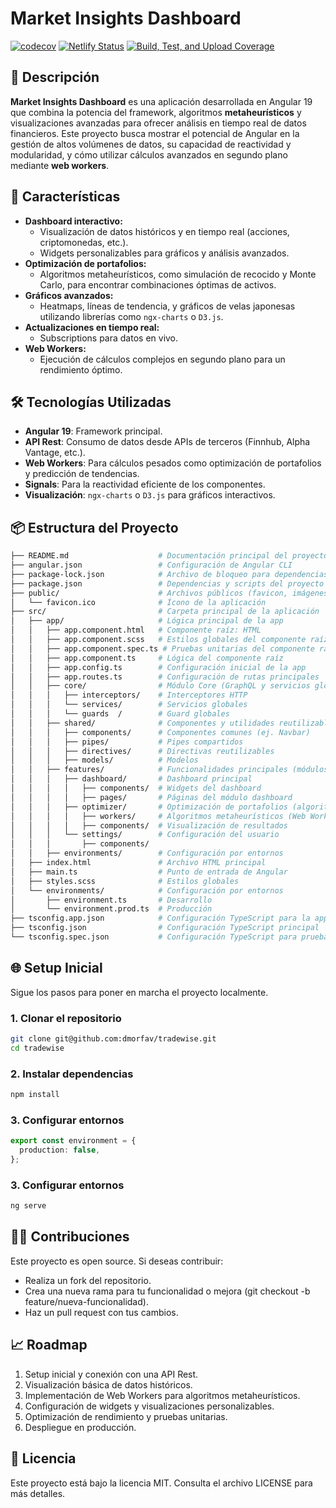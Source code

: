 # Market Insights Dashboard

[![codecov](https://codecov.io/gh/dmorfav/tradewise/graph/badge.svg?token=QNM9te29rv)](https://codecov.io/gh/dmorfav/tradewise) 
[![Netlify Status](https://api.netlify.com/api/v1/badges/a416c087-64eb-4eb5-aec8-10aaabaed461/deploy-status)](https://app.netlify.com/sites/mymarketinsights/deploys)
[![Build, Test, and Upload Coverage](https://github.com/dmorfav/tradewise/actions/workflows/build.yml/badge.svg)](https://github.com/dmorfav/tradewise/actions/workflows/build.yml)

## 🌟 **Descripción**
**Market Insights Dashboard** es una aplicación desarrollada en Angular 19 que combina la potencia del framework, algoritmos **metaheurísticos** y visualizaciones avanzadas para ofrecer análisis en tiempo real de datos financieros. Este proyecto busca mostrar el potencial de Angular en la gestión de altos volúmenes de datos, su capacidad de reactividad y modularidad, y cómo utilizar cálculos avanzados en segundo plano mediante **web workers**.

## 🚀 **Características**
- **Dashboard interactivo:**
  - Visualización de datos históricos y en tiempo real (acciones, criptomonedas, etc.).
  - Widgets personalizables para gráficos y análisis avanzados.
- **Optimización de portafolios:**
  - Algoritmos metaheurísticos, como simulación de recocido y Monte Carlo, para encontrar combinaciones óptimas de activos.
- **Gráficos avanzados:**
  - Heatmaps, líneas de tendencia, y gráficos de velas japonesas utilizando librerías como `ngx-charts` o `D3.js`.
- **Actualizaciones en tiempo real:**
  - Subscriptions para datos en vivo.
- **Web Workers:**
  - Ejecución de cálculos complejos en segundo plano para un rendimiento óptimo.

## 🛠️ **Tecnologías Utilizadas**
- **Angular 19**: Framework principal.
- **API Rest**: Consumo de datos desde APIs de terceros (Finnhub, Alpha Vantage, etc.).
- **Web Workers**: Para cálculos pesados como optimización de portafolios y predicción de tendencias.
- **Signals**: Para la reactividad eficiente de los componentes.
- **Visualización**: `ngx-charts` o `D3.js` para gráficos interactivos.

## 📦 **Estructura del Proyecto**
```bash
├── README.md                    # Documentación principal del proyecto
├── angular.json                 # Configuración de Angular CLI
├── package-lock.json            # Archivo de bloqueo para dependencias
├── package.json                 # Dependencias y scripts del proyecto
├── public/                      # Archivos públicos (favicon, imágenes estáticas)
│   └── favicon.ico              # Ícono de la aplicación
├── src/                         # Carpeta principal de la aplicación
│   ├── app/                     # Lógica principal de la app
│   │   ├── app.component.html   # Componente raíz: HTML
│   │   ├── app.component.scss   # Estilos globales del componente raíz
│   │   ├── app.component.spec.ts # Pruebas unitarias del componente raíz
│   │   ├── app.component.ts     # Lógica del componente raíz
│   │   ├── app.config.ts        # Configuración inicial de la app
│   │   ├── app.routes.ts        # Configuración de rutas principales
│   │   ├── core/                # Módulo Core (GraphQL y servicios globales)
│   │   │   ├── interceptors/    # Interceptores HTTP
│   │   │   └── services/        # Servicios globales
│   │   │   └── guards  /        # Guard globales
│   │   ├── shared/              # Componentes y utilidades reutilizables
│   │   │   ├── components/      # Componentes comunes (ej. Navbar)
│   │   │   ├── pipes/           # Pipes compartidos
│   │   │   ├── directives/      # Directivas reutilizables
│   │   │   ├── models/          # Modelos
│   │   ├── features/            # Funcionalidades principales (módulos específicos)
│   │   │   ├── dashboard/       # Dashboard principal
│   │   │   │   ├── components/  # Widgets del dashboard
│   │   │   │   ├── pages/       # Páginas del módulo dashboard
│   │   │   ├── optimizer/       # Optimización de portafolios (algoritmos)
│   │   │   │   ├── workers/     # Algoritmos metaheurísticos (Web Workers)
│   │   │   │   ├── components/  # Visualización de resultados
│   │   │   └── settings/        # Configuración del usuario
│   │   │       ├── components/
│   │   ├── environments/        # Configuración por entornos
│   ├── index.html               # Archivo HTML principal
│   ├── main.ts                  # Punto de entrada de Angular
│   ├── styles.scss              # Estilos globales
│   └── environments/            # Configuración por entornos
│       ├── environment.ts       # Desarrollo
│       └── environment.prod.ts  # Producción
├── tsconfig.app.json            # Configuración TypeScript para la app
├── tsconfig.json                # Configuración TypeScript principal
└── tsconfig.spec.json           # Configuración TypeScript para pruebas
```

## 🌐 **Setup Inicial**
Sigue los pasos para poner en marcha el proyecto localmente.

### **1. Clonar el repositorio**
```bash
git clone git@github.com:dmorfav/tradewise.git
cd tradewise
```

### **2. Instalar dependencias**
```bash
npm install
```

### **3. Configurar entornos**
```typescript
export const environment = {
  production: false,
};
```

### **3. Configurar entornos**
```bash
ng serve
```

## 🧑‍💻 Contribuciones
Este proyecto es open source. Si deseas contribuir:

 - Realiza un fork del repositorio.
 - Crea una nueva rama para tu funcionalidad o mejora (git checkout -b feature/nueva-funcionalidad).
 - Haz un pull request con tus cambios.

## 📈 Roadmap
1. Setup inicial y conexión con una API Rest.
2. Visualización básica de datos históricos.
3. Implementación de Web Workers para algoritmos metaheurísticos.
4. Configuración de widgets y visualizaciones personalizables.
5. Optimización de rendimiento y pruebas unitarias.
6. Despliegue en producción.

## 📜 Licencia
Este proyecto está bajo la licencia MIT. Consulta el archivo LICENSE para más detalles.
